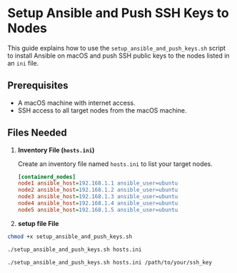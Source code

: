 # Setup Ansible and Push SSH Keys to Nodes

This guide explains how to use the `setup_ansible_and_push_keys.sh` script to install Ansible on macOS and push SSH public keys to the nodes listed in an `ini` file.

## Prerequisites

- A macOS machine with internet access.
- SSH access to all target nodes from the macOS machine.

## Files Needed

1. **Inventory File (`hosts.ini`)**

   Create an inventory file named `hosts.ini` to list your target nodes.

   ```ini
   [containerd_nodes]
   node1 ansible_host=192.168.1.1 ansible_user=ubuntu
   node2 ansible_host=192.168.1.2 ansible_user=ubuntu
   node3 ansible_host=192.168.1.3 ansible_user=ubuntu
   node4 ansible_host=192.168.1.4 ansible_user=ubuntu
   node5 ansible_host=192.168.1.5 ansible_user=ubuntu

2. **setup file File**

```sh
chmod +x setup_ansible_and_push_keys.sh

./setup_ansible_and_push_keys.sh hosts.ini

./setup_ansible_and_push_keys.sh hosts.ini /path/to/your/ssh_key
```

